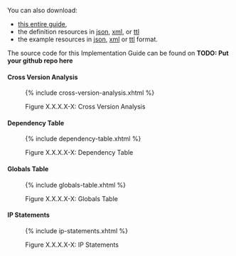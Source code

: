 
You can also download:

- [this entire guide](full-ig.zip),
- the definition resources in [json](definitions.json.zip), [xml](definitions.xml.zip), or [ttl](definitions.ttl.zip)
- the example resources in [json](examples.json.zip), [xml](examples.xml.zip) or [ttl](examples.ttl.zip) format.

The source code for this Implementation Guide can be found on **TODO: Put your github repo here**

#### Cross Version Analysis

<figure>
{% include cross-version-analysis.xhtml %}
<p id="fX.X.X.X-X" class="figureTitle">Figure X.X.X.X-X: Cross Version Analysis</p>
</figure>

#### Dependency Table

<figure>
{% include dependency-table.xhtml %}
<p id="fX.X.X.X-X" class="figureTitle">Figure X.X.X.X-X: Dependency Table</p>
</figure>

#### Globals Table

<figure>
{% include globals-table.xhtml %}
<p id="fX.X.X.X-X" class="figureTitle">Figure X.X.X.X-X: Globals Table</p>
</figure>

#### IP Statements

<figure>
{% include ip-statements.xhtml %}
<p id="fX.X.X.X-X" class="figureTitle">Figure X.X.X.X-X: IP Statements</p>
</figure>
